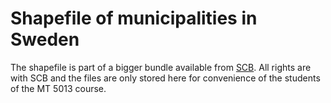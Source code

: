 # Shapefile of municipalities in Sweden

The shapefile is part of a bigger bundle available from [SCB](https://www.scb.se/hitta-statistik/regional-statistik-och-kartor/regionala-indelningar/digitala-granser/). All rights are with SCB and the files are only stored here for convenience of the students of the MT 5013 course.

